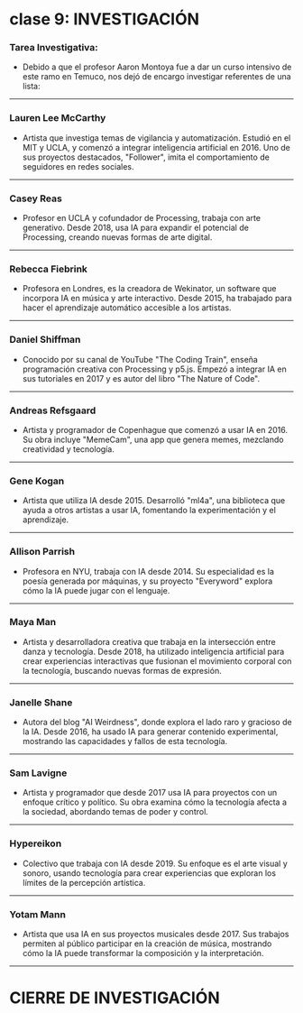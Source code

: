 # clase 9: INVESTIGACIÓN

### Tarea Investigativa: 
- Debido a que el profesor Aaron Montoya fue a dar un curso intensivo de este ramo en Temuco, nos dejó de encargo investigar referentes de una lista:

---
### Lauren Lee McCarthy
- Artista que investiga temas de vigilancia y automatización. Estudió en el MIT y UCLA, y comenzó a integrar inteligencia artificial en 2016. Uno de sus proyectos destacados, "Follower", imita el comportamiento de seguidores en redes sociales.

---

### Casey Reas
- Profesor en UCLA y cofundador de Processing, trabaja con arte generativo. Desde 2018, usa IA para expandir el potencial de Processing, creando nuevas formas de arte digital.

---
### Rebecca Fiebrink
- Profesora en Londres, es la creadora de Wekinator, un software que incorpora IA en música y arte interactivo. Desde 2015, ha trabajado para hacer el aprendizaje automático accesible a los artistas.

---
### Daniel Shiffman
- Conocido por su canal de YouTube "The Coding Train", enseña programación creativa con Processing y p5.js. Empezó a integrar IA en sus tutoriales en 2017 y es autor del libro "The Nature of Code".

---
### Andreas Refsgaard
- Artista y programador de Copenhague que comenzó a usar IA en 2016. Su obra incluye "MemeCam", una app que genera memes, mezclando creatividad y tecnología.

---
### Gene Kogan
- Artista que utiliza IA desde 2015. Desarrolló "ml4a", una biblioteca que ayuda a otros artistas a usar IA, fomentando la experimentación y el aprendizaje.

---
### Allison Parrish
- Profesora en NYU, trabaja con IA desde 2014. Su especialidad es la poesía generada por máquinas, y su proyecto "Everyword" explora cómo la IA puede jugar con el lenguaje.

---
### Maya Man
- Artista y desarrolladora creativa que trabaja en la intersección entre danza y tecnología. Desde 2018, ha utilizado inteligencia artificial para crear experiencias interactivas que fusionan el movimiento corporal con la tecnología, buscando nuevas formas de expresión.

---
### Janelle Shane
- Autora del blog "AI Weirdness", donde explora el lado raro y gracioso de la IA. Desde 2016, ha usado IA para generar contenido experimental, mostrando las capacidades y fallos de esta tecnología.

---
### Sam Lavigne
- Artista y programador que desde 2017 usa IA para proyectos con un enfoque crítico y político. Su obra examina cómo la tecnología afecta a la sociedad, abordando temas de poder y control.

---
### Hypereikon
- Colectivo que trabaja con IA desde 2019. Su enfoque es el arte visual y sonoro, usando tecnología para crear experiencias que exploran los límites de la percepción artística.

---
### Yotam Mann
- Artista que usa IA en sus proyectos musicales desde 2017. Sus trabajos permiten al público participar en la creación de música, mostrando cómo la IA puede transformar la composición y la interpretación.

---

# CIERRE DE INVESTIGACIÓN
